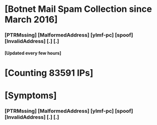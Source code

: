 # [Botnet Mail Spam Collection since March 2016]
### [PTRMssing] [MalformedAddress] [ylmf-pc] [spoof] [InvalidAddress] [.] [.]
#### [Updated every few hours]

# [Counting 83591 IPs]

# [Symptoms] 
###   [PTRMssing] [MalformedAddress] [ylmf-pc] [spoof] [InvalidAddress] [.] [.]

